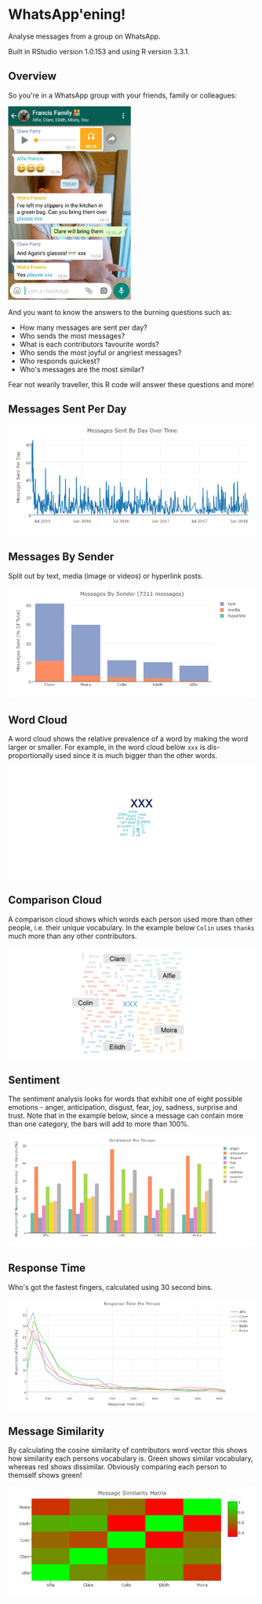 # WhatsApp'ening!
Analyse messages from a group on WhatsApp.

Built in RStudio version 1.0.153 and using R version 3.3.1.

## Overview
So you're in a WhatsApp group with your friends, family or colleagues:

<img src="https://github.com/Cuahchic/whatsapp-analysis/blob/master/img/WhatsApp%20Example.png" width="250">

And you want to know the answers to the burning questions such as:
* How many messages are sent per day?
* Who sends the most messages?
* What is each contributors favourite words?
* Who sends the most joyful or angriest messages?
* Who responds quickest?
* Who's messages are the most similar?

Fear not wearily traveller, this R code will answer these questions and more!

## Messages Sent Per Day
![](https://github.com/Cuahchic/whatsapp-analysis/blob/master/img/01%20Messages%20per%20day.png)

## Messages By Sender
Split out by text, media (image or videos) or hyperlink posts.

![](https://github.com/Cuahchic/whatsapp-analysis/blob/master/img/02%20Messages%20by%20sender.png)

## Word Cloud
A word cloud shows the relative prevalence of a word by making the word larger or smaller. For example, in the word cloud below `xxx` is dis-proportionally used since it is much bigger than the other words.

![](https://github.com/Cuahchic/whatsapp-analysis/blob/master/img/03%20Word%20cloud%20-%20everyone.png)

## Comparison Cloud
A comparison cloud shows which words each person used more than other people, i.e. their unique vocabulary. In the example below `Colin` uses `thanks` much more than any other contributors.

![](https://github.com/Cuahchic/whatsapp-analysis/blob/master/img/05%20Comparison%20Cloud.png)

## Sentiment
The sentiment analysis looks for words that exhibit one of eight possible emotions - anger, anticipation, disgust, fear, joy, sadness, surprise and trust. Note that in the example below, since a message can contain more than one category, the bars will add to more than 100%.

![](https://github.com/Cuahchic/whatsapp-analysis/blob/master/img/07%20Sentiment%20per%20person%20-%20all.png)

## Response Time
Who's got the fastest fingers, calculated using 30 second bins.

![](https://github.com/Cuahchic/whatsapp-analysis/blob/master/img/08%20Response%20Time%20Per%20Person.png)

## Message Similarity
By calculating the cosine similarity of contributors word vector this shows how similarity each persons vocabulary is. Green shows similar vocabulary, whereas red shows dissimilar. Obviously comparing each person to themself shows green!

![](https://github.com/Cuahchic/whatsapp-analysis/blob/master/img/09%20Message%20Similarity.png)





